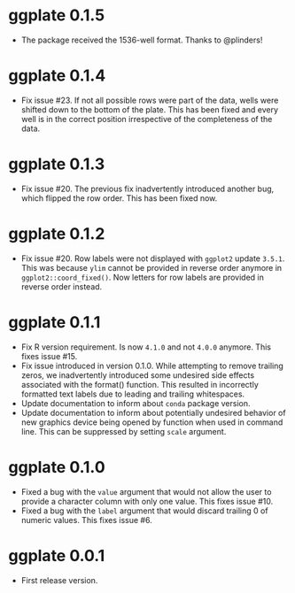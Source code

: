 # ggplate 0.1.5

* The package received the 1536-well format. Thanks to @plinders!

# ggplate 0.1.4

* Fix issue #23. If not all possible rows were part of the data, wells were shifted down to the bottom of the plate. This has been fixed and every well is in the correct position irrespective of the completeness of the data.

# ggplate 0.1.3

* Fix issue #20. The previous fix inadvertently introduced another bug, which flipped the row order. This has been fixed now.

# ggplate 0.1.2

* Fix issue #20. Row labels were not displayed with `ggplot2` update `3.5.1`. This was because `ylim` cannot be provided in reverse order anymore in `ggplot2::coord_fixed()`. Now letters for row labels are provided in reverse order instead.

# ggplate 0.1.1

* Fix R version requirement. Is now `4.1.0` and not `4.0.0` anymore. This fixes issue #15.
* Fix issue introduced in version 0.1.0. While attempting to remove trailing zeros, we inadvertently introduced some undesired side effects associated with the format() function. This resulted in incorrectly formatted text labels due to leading and trailing whitespaces.
* Update documentation to inform about `conda` package version. 
* Update documentation to inform about potentially undesired behavior of new graphics device being opened by function when used in command line. This can be suppressed by setting `scale` argument.

# ggplate 0.1.0

* Fixed a bug with the `value` argument that would not allow the user to provide a character column with only one value. This fixes issue #10.
* Fixed a bug with the `label` argument that would discard trailing 0 of numeric values. This fixes issue #6.

# ggplate 0.0.1

* First release version.
